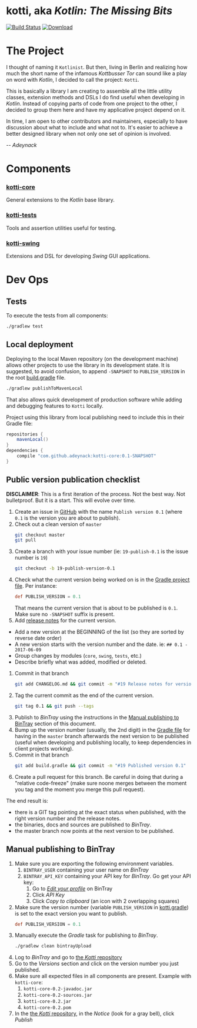 # kotti, aka _Kotlin: The Missing Bits_

[![Build Status](https://travis-ci.org/Adeynack/kotti.svg?branch=master)](https://travis-ci.org/Adeynack/kotti)
[![Download](https://api.bintray.com/packages/adeynack/kotti/kotti/images/download.svg)](https://bintray.com/adeynack/kotti/kotti/_latestVersion)

# The Project

I thought of naming it `Kotlinist`. But then, living in Berlin and realizing how much the short name of the infamous
_Kottbusser Tor_ can sound like a play on word with _Kotlin_, I decided to call the project: `Kotti`.

This is basically a library I am creating to assemble all the little utility classes, extension methods and DSLs I do
find useful when developing in _Kotlin_. Instead of copying parts of code from one project to the other, I decided to
group them here and have my applicative project depend on it.

In time, I am open to other contributors and maintainers, especially to have discussion about what to include and what
not to. It's easier to achieve a better designed library when not only one set of opinion is involved.

-- _Adeynack_

# Components

### [kotti-core](kotti-core)

General extensions to the _Kotlin_ base library.

### [kotti-tests](kotti-tests)

Tools and assertion utilities useful for testing.

### [kotti-swing](kotti-swing)

Extensions and DSL for developing _Swing_ GUI applications.

# Dev Ops

## Tests

To execute the tests from all components:

```bash
./gradlew test
```

## Local deployment

Deploying to the local Maven repository (on the development machine) allows other projects to use the library in its
development state. It is suggested, to avoid confusion, to append `-SNAPSHOT` to `PUBLISH_VERSION` in the
root [build.gradle](build.gradle) file.

```bash
./gradlew publishToMavenLocal
```

That also allows quick development of production software while adding and debugging features to `Kotti` locally.

Project using this library from local publishing need to include this in their Gradle file:

```groovy
repositories {
    mavenLocal()
}
dependencies {
    compile "com.github.adeynack:kotti-core:0.1-SNAPSHOT"
}
```

## Public version publication checklist

**DISCLAIMER**: This is a first iteration of the process. Not the best way. Not bulletproof. But it is a start. This will
evolve over time.

1. Create an issue in [GitHub](https://github.com/Adeynack/kotti/issues/new) with the name `Publish version 0.1` (where
   `0.1` is the version you are about to publish).
1. Check out a clean version of `master`
    ```bash
    git checkout master
    git pull
    ```
1. Create a branch with your issue number (ie: `19-publish-0.1` is the issue number is `19`)
   ```bash
   git checkout -b 19-publish-version-0.1
   ```
1. Check what the current version being worked on is in the [Gradle project file](build.gradle). Per instance:
   ```groovy
   def PUBLISH_VERSION = 0.1
   ```
   That means the current version that is about to be published is `0.1`. Make sure no `-SNAPSHOT` suffix is present.
1. Add [release notes](CHANGELOG.md) for the current version.
  * Add a new version at the BEGINNING of the list (so they are sorted by reverse date order)
  * A new version starts with the version number and the date. ie: `## 0.1 - 2017-06-09`
  * Group changes by modules (`core`, `swing`, `tests`, etc.)
  * Describe briefly what was added, modified or deleted.
1. Commit in that branch
   ```bash
   git add CHANGELOG.md && git commit -m "#19 Release notes for version 0.1"
   ```
1. Tag the current commit as the end of the current version.
   ```bash
   git tag 0.1 && git push --tags
   ```
1. Publish to _BinTray_ using the instructions in the [Manual publishing to BinTray](#manual-publishing-to-bintray)
   section of this document.
1. Bump up the version number (usually, the 2nd digit) in the [Gradle file](build.gradle) for having in the `master`
   branch afterwards the next version to be published (useful when developing and publishing locally, to keep
   dependencies in client projects working).
1. Commit in that branch
   ```bash
   git add build.gradle && git commit -m "#19 Published version 0.1"
   ```
1. Create a pull request for this branch. Be careful in doing that during a "relative code-freeze" (make sure noone
   merges between the moment you tag and the moment you merge this pull request).
   
The end result is:
* there is a GIT tag pointing at the exact status when published, with the right version number and the release notes.
* the binaries, docs and sources are published to _BinTray_.
* the master branch now points at the next version to be published.

## Manual publishing to BinTray

1. Make sure you are exporting the following environment variables.
    1. `BINTRAY_USER` containing your user name on _BinTray_
    1. `BINTRAY_API_KEY` containing your API key for _BinTray_. Go get your API key:
        1. Go to [_Edit your profile_](https://bintray.com/profile/edit) on BinTray
        1. Click _API Key_
        1. Click _Copy to clipboard_ (an icon with 2 overlapping squares)
1. Make sure the version number (variable `PUBLISH_VERSION` in [kotti.gradle](kotti.gradle)) is set to the exact version
   you want to publish.
    ```groovy
    def PUBLISH_VERSION = 0.1
    ```
1. Manually execute the _Gradle_ task for publishing to _BinTray_.
    ```bash
    ./gradlew clean bintrayUpload
    ```
1. Log to _BinTray_ and go to [the _Kotti_ repository](https://bintray.com/adeynack/kotti/kotti)
1. Go to the _Versions_ section and click on the version number you just published.
1. Make sure all expected files in all components are present.
   Example with `kotti-core`:
    1. `kotti-core-0.2-javadoc.jar`
    1. `kotti-core-0.2-sources.jar`
    1. `kotti-core-0.2.jar`
    1. `kotti-core-0.2.pom`
1. In the [the _Kotti_ repository](https://bintray.com/adeynack/kotti/kotti), in the _Notice_ (look for a gray bell),
   click _Publish_
